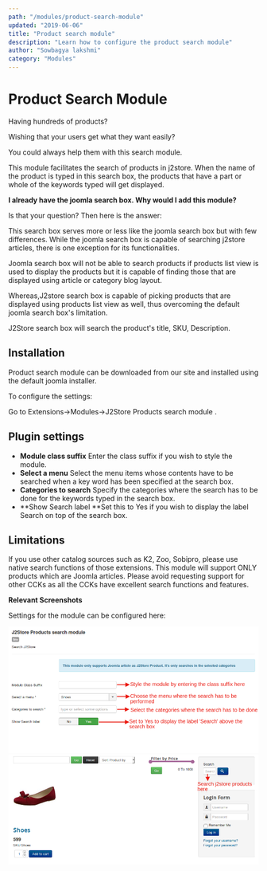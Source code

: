```yaml
---
path: "/modules/product-search-module"
updated: "2019-06-06"
title: "Product search module"
description: "Learn how to configure the product search module"
author: "Sowbagya lakshmi"
category: "Modules"
---
```

# Product Search Module

Having hundreds of products?

Wishing that your users get what they want easily?

You could always help them with this search module.

This module facilitates the search of products in j2store. When the name of the product is typed in this search box, the products that have a part or whole of the keywords typed will get displayed.

**I already have the joomla search box. Why would I add this module?**

Is that your question? Then here is the answer:

This search box serves more or less like the joomla search box but with few differences. While the joomla search box is capable of searching j2store articles, there is one exception for its functionalities.

Joomla search box will not be able to search products if products list view is used to display the products but it is capable of finding those that are displayed using article or category blog layout.

Whereas,J2store search box is capable of picking products that are displayed using products list view as well, thus overcoming the default joomla search box's limitation.

J2Store search box will search the product's title, SKU, Description.

## Installation

Product search module can be downloaded from our site and installed using the default joomla installer.

To configure the settings:

Go to Extensions->Modules->J2Store Products search module .

## Plugin settings

- **Module class suffix** Enter the class suffix if you wish to style the module.
- **Select a menu** Select the menu items whose contents have to be searched when a key word has been specified at the search box.
- **Categories to search** Specify the categories where the search has to be done for the keywords typed in the search box.
- **Show Search label **Set this to Yes if you wish to display the label Search on top of the search box.

## Limitations

If you use other catalog sources such as K2, Zoo, Sobipro, please use native search functions of those extensions. This module will support ONLY products which are Joomla articles. Please avoid requesting support for other CCKs as all the CCKs have excellent search functions and features.

**Relevant Screenshots**

Settings for the module can be configured here:

![Product search module backend settings](https://raw.githubusercontent.com/j2store/doc-images/master/modules/product-search-module/mod_productsearchback.png)
![Product search module frontend](https://raw.githubusercontent.com/j2store/doc-images/master/modules/product-search-module/mod_productsearchfront.png)
